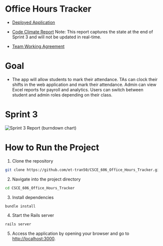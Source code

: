 # Office Hours Tracker

- [Deployed Application](https://office-hours-tracker-a63f1f6d64ad.herokuapp.com/)

- [Code Climate Report]([https://codeclimate.com/github/nhat-nguyen-tamu/CSCE_606_Office_Hours_Tracker](https://codeclimate.com/github/et-tran50/CSCE_606_Office_Hours_Tracker))
  Note: This report captures the state at the end of Sprint 3 and will not be updated in real-time.

- [Team Working Agreement](documentation/Fall2024/Team_Working_Agreement.md)
  
# Goal

- The app will allow students to mark their attendance. TAs can clock their shifts in the web application and mark their attendance. Admin can view Excel reports for payroll and analytics. Users can switch between student and admin roles depending on their class.

# Sprint 3

![Sprint 3 Report (burndown chart)](https://tamu-team-office-tracker.atlassian.net/jira/software/projects/SCRUM/boards/1/reports/burndown?source=sidebar)

# How to Run the Project

1. Clone the repository
```bash
git clone https://github.com/et-tran50/CSCE_606_Office_Hours_Tracker.git
```

2. Navigate into the project directory
```bash
cd CSCE_606_Office_Hours_Tracker
```

3. Install dependencies
```bash
bundle install 
```

4. Start the Rails server
```bash
rails server
```

5. Access the application by opening your browser and go to [http://localhost:3000](http://localhost:3000).
